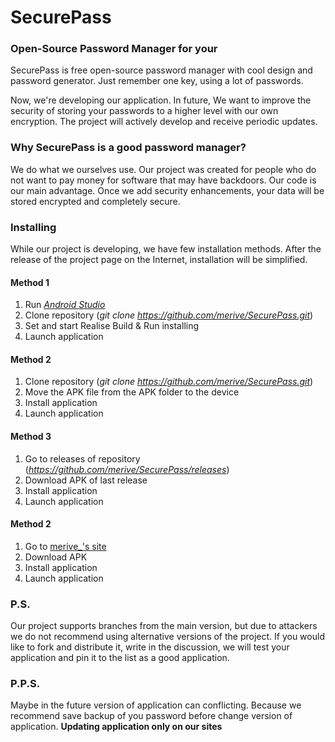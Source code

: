# SecurePass
### Open-Source Password Manager for your
SecurePass is free open-source password manager with cool design and password generator. 
Just remember one key, using a lot of passwords.

Now, we're developing our application. 
In future, We want to improve the security of storing your passwords to a higher level with our own encryption.
The project will actively develop and receive periodic updates.

### Why SecurePass is a good password manager?
We do what we ourselves use. Our project was created for people who do not want to pay money for software that may have backdoors.
Our code is our main advantage.
Once we add security enhancements, your data will be stored encrypted and completely secure.

### Installing
While our project is developing, we have few installation methods. 
After the release of the project page on the Internet, installation will be simplified.

#### Method 1
 1. Run [_Android Studio_](https://developer.android.com/studio)
 2. Clone repository (_git clone https://github.com/merive/SecurePass.git_)
 3. Set and start Realise Build & Run installing
 4. Launch application
 
#### Method 2
 1. Clone repository (_git clone https://github.com/merive/SecurePass.git_)
 2. Move the APK file from the APK folder to the device
 3. Install application
 4. Launch application
 
#### Method 3
  1. Go to releases of repository (_https://github.com/merive/SecurePass/releases_)
  2. Download APK of last release
  3. Install application
  4. Launch application
  
#### Method 2
  1. Go to [merive_'s site](https://merive.herokuapp.com/SecurePass)
  2. Download APK
  3. Install application
  4. Launch application
 
### P.S.
Our project supports branches from the main version, but due to attackers we do not recommend using alternative versions of the project.
If you would like to fork and distribute it, write in the discussion, we will test your application and pin it to the list as a good application.

### P.P.S.
Maybe in the future version of application can conflicting.
Because we recommend save backup of you password before change version of application.
**Updating application only on our sites**